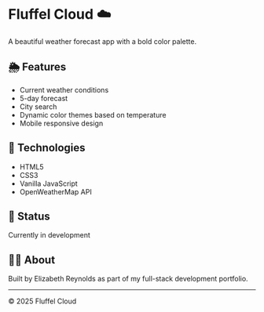 # Fluffel Cloud ☁️

A beautiful weather forecast app with a bold color palette.

## 🌦️ Features

- Current weather conditions
- 5-day forecast
- City search
- Dynamic color themes based on temperature
- Mobile responsive design

## 🎨 Technologies

- HTML5
- CSS3
- Vanilla JavaScript
- OpenWeatherMap API

## 🚀 Status

Currently in development

## 👩‍💻 About

Built by Elizabeth Reynolds as part of my full-stack development portfolio.

---

© 2025 Fluffel Cloud
